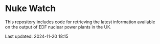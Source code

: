 # Nuke Watch

This repository includes code for retrieving the latest information available on the output of EDF nuclear power plants in the UK.

Last updated: 2024-11-20 18:15